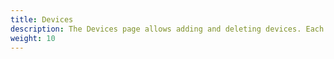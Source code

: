 ```yaml
---
title: Devices
description: The Devices page allows adding and deleting devices. Each protocol defines an experimental setup consisting of devices that must be present in the system before the protocol can be executed. 
weight: 10
---
```

